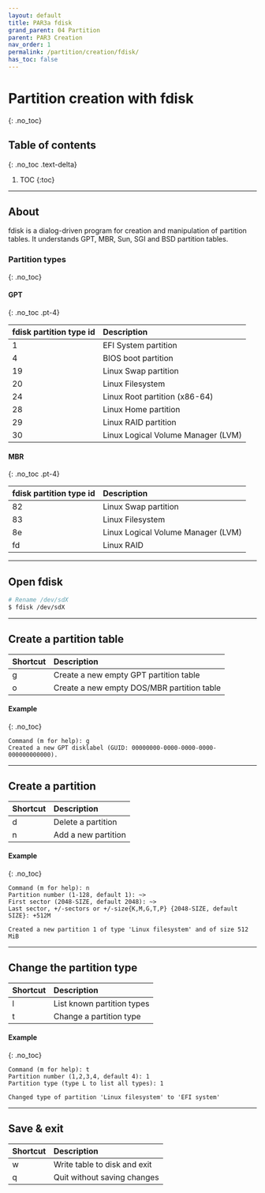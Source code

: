```yaml
---
layout: default
title: PAR3a fdisk
grand_parent: 04 Partition
parent: PAR3 Creation
nav_order: 1
permalink: /partition/creation/fdisk/
has_toc: false
---
```


# Partition creation with fdisk
{: .no_toc}

## Table of contents
{: .no_toc .text-delta}

1. TOC
{:toc}

---

## About

fdisk is a dialog-driven program for creation and manipulation of partition tables. It understands GPT, MBR, Sun, SGI and BSD partition tables.

### Partition types
{: .no_toc}

#### GPT
{: .no_toc .pt-4}

| fdisk partition type id | Description                        |
| ----------------------- | :--------------------------------- |
| 1                       | EFI System partition               |
| 4                       | BIOS boot partition                |
| 19                      | Linux Swap partition               |
| 20                      | Linux Filesystem                   |
| 24                      | Linux Root partition (x86-64)      |
| 28                      | Linux Home partition               |
| 29                      | Linux RAID partition               |
| 30                      | Linux Logical Volume Manager (LVM) |


#### MBR
{: .no_toc .pt-4}

| fdisk partition type id | Description                        |
| ----------------------- | :--------------------------------- |
| 82                      | Linux Swap partition               |
| 83                      | Linux Filesystem                   |
| 8e                      | Linux Logical Volume Manager (LVM) |
| fd                      | Linux RAID                         |

---

## Open fdisk

```bash
# Rename /dev/sdX
$ fdisk /dev/sdX
```

---

## Create a partition table

| Shortcut       | Description                                   |
| :------------- | :-------------------------------------------- |
| g              | Create a new empty GPT partition table        |
| o              | Create a new empty DOS/MBR partition table    |

#### Example
{: .no_toc}

```
Command (m for help): g
Created a new GPT disklabel (GUID: 00000000-0000-0000-0000-000000000000).
```

---

## Create a partition

| Shortcut       | Description                                  |
| :------------- | :------------------------------------------- |
| d              | Delete a partition                           |
| n              | Add a new partition                          |

#### Example
{: .no_toc}

```
Command (m for help): n
Partition number (1-128, default 1): ~>
First sector (2048-SIZE, default 2048): ~>
Last sector, +/-sectors or +/-size{K,M,G,T,P} {2048-SIZE, default SIZE}: +512M

Created a new partition 1 of type 'Linux filesystem' and of size 512 MiB
```

---

## Change the partition type

| Shortcut       | Description                                  |
| :------------- | :------------------------------------------- |
| l              | List known partition types                   |
| t              | Change a partition type                      |

#### Example
{: .no_toc}

```
Command (m for help): t
Partition number (1,2,3,4, default 4): 1
Partition type (type L to list all types): 1

Changed type of partition 'Linux filesystem' to 'EFI system'
```

---

## Save & exit

| Shortcut       | Description                                  |
| :------------- | :------------------------------------------- |
| w              | Write table to disk and exit                 |
| q              | Quit without saving changes                  |

